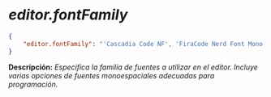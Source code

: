 <!-- Autor: Daniel Benjamin Perez Morales -->
<!-- GitHub: https://github.com/DanielBenjaminPerezMoralesDev13 -->
<!-- Gitlab: https://gitlab.com/DanielBenjaminPerezMoralesDev13 -->
<!-- Correo electrónico: danielperezdev@proton.me -->

# ***editor.fontFamily***

```json
{
    "editor.fontFamily": "'Cascadia Code NF', 'FiraCode Nerd Font Mono SemBd', 'UbuntuMono Nerd Font Mono', 'Droid Sans Mono', 'monospace'"
}

```

**Descripción:** *Especifica la familia de fuentes a utilizar en el editor. Incluye varias opciones de fuentes monoespaciales adecuadas para programación.*
